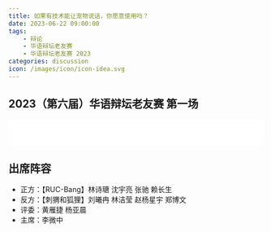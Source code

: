 ```yaml
---
title: 如果有技术能让宠物说话，你愿意使用吗？
date: 2023-06-22 09:00:00
tags:
    - 辩论
    - 华语辩坛老友赛
    - 华语辩坛老友赛 2023
categories: discussion
icon: /images/icon/icon-idea.svg
---
```


## 2023（第六届）华语辩坛老友赛 第一场

<div class="video-container">
    <iframe src="//player.bilibili.com/player.html?aid=530052251&bvid=BV1yu411a7y5&cid=1172120466&page=1" scrolling="no" border="0" frameborder="no" framespacing="0" allowfullscreen="true" width="100%" height="50"> </iframe>
</div>

## 出席阵容

- 正方：【RUC-Bang】林诗瑭 沈宇亮 张驰 赖长生
- 反方：【刺猬和狐狸】刘曦冉 林洁莹 赵杨星宇 郑博文
- 评委：黄雁捷 杨亚晨
- 主席：李微中
